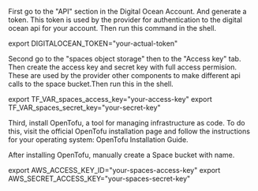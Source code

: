First go to the "API" section in the Digital Ocean Account. And generate a token. This token is used by the provider for authentication to the digital ocean api for your account. Then run this command in the shell.

export DIGITALOCEAN_TOKEN="your-actual-token"

Second go to the "spaces object storage" then to the "Access key" tab. Then create the access key and secret key with full access permision. These are used by the provider other components to make different api calls to the space bucket.Then run this in the shell.

export TF_VAR_spaces_access_key="your-access-key"
export TF_VAR_spaces_secret_key="your-secret-key"

Third, install OpenTofu, a tool for managing infrastructure as code. To do this, visit the official OpenTofu installation page and follow the instructions for your operating system: OpenTofu Installation Guide.

After installing OpenTofu, manually create a Space bucket with name.

export AWS_ACCESS_KEY_ID="your-spaces-access-key"
export AWS_SECRET_ACCESS_KEY="your-spaces-secret-key"

